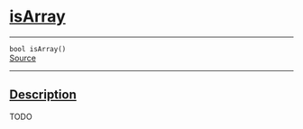 
<h1 id="is-array">
 <a href="#/api/json/isArray" class="anchor">
   <span>isArray</span>
  </a>
</h1>

<div class="signature">

<hr>

  <div class="definition-container">
    <div class="definition">
      <code><span class="token keyword">bool</span> isArray()</code>
      <div class="flex-spacing"></div>
      <a href="https://github.com/libocca/occa/blob/7d325d3f/include/occa/types/json.hpp#L462" target="_blank">Source</a>
    </div>
    
  </div>

  <hr>
</div>


<h2 id="description">
 <a href="#/api/json/isArray?id=description" class="anchor">
   <span>Description</span>
  </a>
</h2>

TODO
